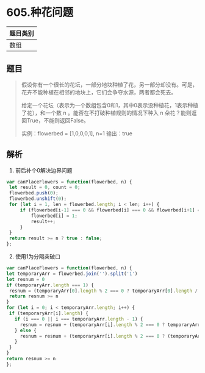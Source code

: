 # 605.种花问题
| 题目类别 | 
| ---- |
| 数组 |

## 题目
> 假设你有一个很长的花坛，一部分地块种植了花，另一部分却没有。可是，花卉不能种植在相邻的地块上，它们会争夺水源，两者都会死去。
>
> 给定一个花坛（表示为一个数组包含0和1，其中0表示没种植花，1表示种植了花），和一个数 n 。能否在不打破种植规则的情况下种入 n 朵花？能则返回True，不能则返回False。
> 
> 实例：flowerbed = [1,0,0,0,1], n=1 输出：true

## 解析
1. 前后补个0解决边界问题
```js
var canPlaceFlowers = function(flowerbed, n) {
 let result = 0, count = 0;
 flowerbed.push(0);
 flowerbed.unshift(0);
 for (let i = 1, len = flowerbed.length; i < len; i++) {
     if (flowerbed[i-1] === 0 && flowerbed[i] === 0 && flowerbed[i+1] === 0) {
         flowerbed[i] = 1;
         result++;
     }
 }
 return result >= n ? true : false;
};
```
2. 使用1为分隔突破口
```js
var canPlaceFlowers = function(flowerbed, n) {
let temporaryArr = flowerbed.join('').split('1')
let resnum = 0
if (temporaryArr.length === 1) {
 resnum = (temporaryArr[0].length % 2 === 0 ? temporaryArr[0].length / 2 : (temporaryArr[0].length + 1) / 2)
 return resnum >= n
}
for (let i = 0; i < temporaryArr.length; i++) {
 if (temporaryArr[i].length) {
   if (i === 0 || i === temporaryArr.length - 1) {
     resnum = resnum + (temporaryArr[i].length % 2 === 0 ? temporaryArr[i].length / 2 : (temporaryArr[i].length - 1) / 2)
   } else {
     resnum = resnum + (temporaryArr[i].length % 2 === 0 ? (temporaryArr[i].length - 2) / 2 : (temporaryArr[i].length - 1) / 2)
   }
 }
}
return resnum >= n
};
```